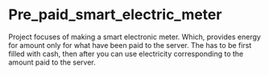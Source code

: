 # Pre_paid_smart_electric_meter

Project focuses of making a smart electronic meter. Which, provides energy for amount only for what have been paid to the server. The has to be first filled with cash, then after you can use electricity corresponding to the amount paid to the server.
